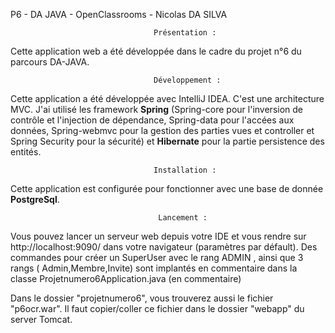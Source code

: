 
P6 - DA JAVA - OpenClassrooms - Nicolas DA SILVA

                                    Présentation :
Cette application web a été développée dans le cadre du projet n°6 du parcours DA-JAVA.

                                    Développement :
Cette application a été développée avec IntelliJ IDEA.
C'est une architecture MVC. J'ai utilisé les framework **Spring** (Spring-core pour l'inversion de contrôle et l'injection de dépendance, Spring-data pour l'accées aux données, Spring-webmvc pour la gestion des parties vues et controller et Spring Security pour la sécurité) et **Hibernate** pour la partie persistence des entités.

                                    Installation :
Cette application est configurée pour fonctionner avec une base de donnée **PostgreSql**.

                                     Lancement :
Vous pouvez lancer un serveur web depuis votre IDE 
et vous rendre sur http://localhost:9090/ dans votre navigateur
(paramètres par défault).
Des commandes pour créer un SuperUser avec le rang ADMIN , ainsi que 3 rangs ( Admin,Membre,Invite)
sont implantés en commentaire dans la classe Projetnumero6Application.java (en commentaire)

Dans le dossier "projetnumero6", vous trouverez aussi le fichier "p6ocr.war".
Il faut copier/coller ce fichier dans le dossier "webapp" du server Tomcat.
